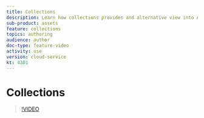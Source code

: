 ```yaml
---
title: Collections
description: Learn how collections provides and alternative view into AEM Assets.
sub-product: assets
feature: collections
topics: authoring
audience: author
doc-type: feature-video
activity: use
version: cloud-service
kt: 4301
---
```


# Collections

>[!VIDEO](https://video.tv.adobe.com/v/32053/?quality=12&learn=on&hidetitle=true)
